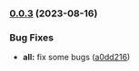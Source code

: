 
### [0.0.3](https://github.com/lopygo/updater/compare/v0.0.2...v0.0.3) (2023-08-16)


### Bug Fixes

* **all:** fix some bugs ([a0dd216](https://github.com/lopygo/updater/commit/a0dd216dc1fcf89c35dd8a84977fd17d93d2d28f))
